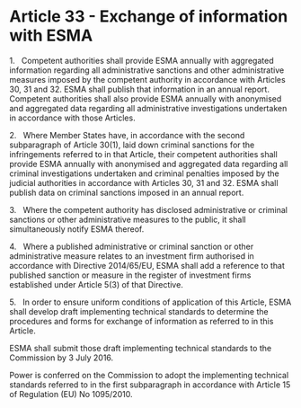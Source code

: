 # Article 33 - Exchange of information with ESMA


1.   Competent authorities shall provide ESMA annually with aggregated information regarding all administrative sanctions and other administrative measures imposed by the competent authority in accordance with Articles 30, 31 and 32. ESMA shall publish that information in an annual report. Competent authorities shall also provide ESMA annually with anonymised and aggregated data regarding all administrative investigations undertaken in accordance with those Articles.

2.   Where Member States have, in accordance with the second subparagraph of Article 30(1), laid down criminal sanctions for the infringements referred to in that Article, their competent authorities shall provide ESMA annually with anonymised and aggregated data regarding all criminal investigations undertaken and criminal penalties imposed by the judicial authorities in accordance with Articles 30, 31 and 32. ESMA shall publish data on criminal sanctions imposed in an annual report.

3.   Where the competent authority has disclosed administrative or criminal sanctions or other administrative measures to the public, it shall simultaneously notify ESMA thereof.

4.   Where a published administrative or criminal sanction or other administrative measure relates to an investment firm authorised in accordance with Directive 2014/65/EU, ESMA shall add a reference to that published sanction or measure in the register of investment firms established under Article 5(3) of that Directive.

5.   In order to ensure uniform conditions of application of this Article, ESMA shall develop draft implementing technical standards to determine the procedures and forms for exchange of information as referred to in this Article.

ESMA shall submit those draft implementing technical standards to the Commission by 3 July 2016.

Power is conferred on the Commission to adopt the implementing technical standards referred to in the first subparagraph in accordance with Article 15 of Regulation (EU) No 1095/2010.
